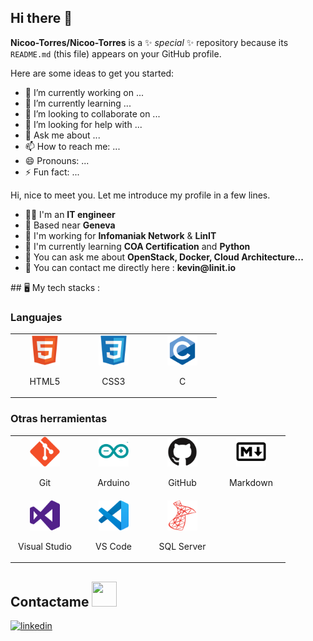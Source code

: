 ## Hi there 👋


**Nicoo-Torres/Nicoo-Torres** is a ✨ _special_ ✨ repository because its `README.md` (this file) appears on your GitHub profile.

Here are some ideas to get you started:

- 🔭 I’m currently working on ...
- 🌱 I’m currently learning ...
- 👯 I’m looking to collaborate on ...
- 🤔 I’m looking for help with ...
- 💬 Ask me about ...
- 📫 How to reach me: ...
- 😄 Pronouns: ...
- ⚡ Fun fact: ...

Hi, nice to meet you. Let me introduce my profile in a few lines.
  <ul>
    <li>👨‍🔧 I'm an <b>IT engineer</b></li>
    <li>📍 Based near <b>Geneva</b></li>
    <li>🏢 I'm working for <b>Infomaniak Network</b> & <b>LinIT</b></li>
    <li>🌱 I'm currently learning <b>COA Certification</b> and <b>Python</b></li>
    <li>💬 You can ask me about <b>OpenStack, Docker, Cloud Architecture...</b></li>
    <li>📮 You can contact me directly here : <b>kevin@linit.io</b>
  </ul>
</p>
## 🖥️ My tech stacks :

<div>
  <h3>Languajes</h3>
  <table>
    <tr>
      <td width="96" align="center">
        <a href="https://developer.mozilla.org/en-US/docs/Web/HTML" target="_blank">
          <img src="https://raw.githubusercontent.com/devicons/devicon/master/icons/html5/html5-original.svg" width="48" height="48" alt="HTML5" />
        </a>
        <p>HTML5</p>
      </td>
      <td width="96" align="center">
        <a href="https://developer.mozilla.org/en-US/docs/Web/CSS" target="_blank">
          <img src="https://raw.githubusercontent.com/devicons/devicon/master/icons/css3/css3-original.svg" width="48" height="48" alt="CSS3" />
        </a>
        <p>CSS3</p>
      </td>
      <td width="96" align="center">
        <a href="https://en.wikipedia.org/wiki/C_(programming_language)" target="_blank">
          <img src="https://raw.githubusercontent.com/devicons/devicon/master/icons/c/c-original.svg" width="48" height="48" alt="C" />
        </a>
        <p>C</p>
      </td>
    </tr>
  </table>

<h3>Otras herramientas</h3>
<table>
  <tr>
    <td width="96" align="center">
      <a href="https://git-scm.com/" target="_blank">
        <img src="https://raw.githubusercontent.com/devicons/devicon/master/icons/git/git-original.svg" width="48" height="48" alt="Git" />
      </a>
      <p>Git</p>
    </td>
    <td width="96" align="center">
      <a href="https://www.arduino.cc/" target="_blank">
        <img src="https://raw.githubusercontent.com/devicons/devicon/master/icons/arduino/arduino-original.svg" width="48" height="48" alt="Arduino" />
      </a>
      <p>Arduino</p>
    </td>
    <td width="96" align="center">
      <a href="https://github.com/" target="_blank">
        <img src="https://raw.githubusercontent.com/devicons/devicon/master/icons/github/github-original.svg" width="48" height="48" alt="GitHub" />
      </a>
      <p>GitHub</p>
    </td>
    <td width="96" align="center">
      <a href="https://www.markdownguide.org/" target="_blank">
        <img src="https://raw.githubusercontent.com/devicons/devicon/master/icons/markdown/markdown-original.svg" width="48" height="48" alt="Markdown" />
      </a>
      <p>Markdown</p>
    </td>
  </tr>
  <tr>
    <td width="96" align="center">
      <a href="https://visualstudio.microsoft.com/" target="_blank">
        <img src="https://raw.githubusercontent.com/devicons/devicon/master/icons/visualstudio/visualstudio-plain.svg" width="48" height="48" alt="Visual Studio" />
      </a>
      <p>Visual Studio</p>
    </td>
    <td width="96" align="center">
      <a href="https://code.visualstudio.com/" target="_blank">
        <img src="https://raw.githubusercontent.com/devicons/devicon/master/icons/vscode/vscode-original.svg" width="48" height="48" alt="VS Code" />
      </a>
      <p>VS Code</p>
    </td>
    <td width="96" align="center">
      <a href="https://www.microsoft.com/en-us/sql-server" target="_blank">
        <img src="https://raw.githubusercontent.com/devicons/devicon/master/icons/microsoftsqlserver/microsoftsqlserver-plain.svg" width="48" height="48" alt="SQL Server" />
      </a>
      <p>SQL Server</p>
    </td>
  </tr>
</table>

## Contactame <img src="https://github.com/sourabmaity/sourabmaity/blob/main/assets/logo/socials.png" width=40 height=40 /> 

[<img src='https://github.com/sourabmaity/sourabmaity/blob/main/assets/logo/iconfinder_social_media_isometric_14-linkedin_3529657.png' alt='linkedin' height='40'>](https://www.linkedin.com/in/torres-nicolas/)&nbsp;
